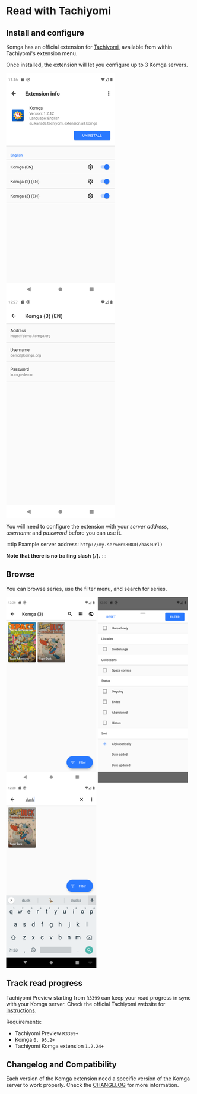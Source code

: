 # Read with Tachiyomi

## Install and configure

Komga has an official extension for [Tachiyomi](https://tachiyomi.org), available from within Tachiyomi's extension menu.

Once installed, the extension will let you configure up to 3 Komga servers.

<img src="/assets/media/guides/tachiyomi/tachiyomi-extension-info.png" style="vertical-align: middle;max-height:600px" alt="Tachiyomi extension info"/>

<img src="/assets/media/guides/tachiyomi/tachiyomi-configuration.png" style="vertical-align: middle;max-height:600px" alt="Tachiyomi extension configuration"/>

You will need to configure the extension with your _server address_, _username_ and _password_ before you can use it.

:::tip
Example server address: `http://my.server:8080(/baseUrl)`

**Note that there is no trailing slash (`/`).**
:::


## Browse

You can browse series, use the filter menu, and search for series.

<img src="/assets/media/guides/tachiyomi/tachiyomi-browse.png" style="vertical-align: middle;max-height:500px" alt="Tachiyomi extension browse"/>

<img src="/assets/media/guides/tachiyomi/tachiyomi-filters.png" style="vertical-align: middle;max-height:500px" alt="Tachiyomi extension filters"/>

<img src="/assets/media/guides/tachiyomi/tachiyomi-search.png" style="vertical-align: middle;max-height:500px" alt="Tachiyomi extension search"/>

## Track read progress

Tachiyomi Preview starting from `R3399` can keep your read progress in sync with your Komga server. Check the official Tachiyomi website for [instructions](https://tachiyomi.org/help/guides/tracking/#what-is-tracking).

Requirements:
- Tachiyomi Preview `R3399+`
- Komga `0. 95.2+`
- Tachiyomi Komga extension `1.2.24+`

## Changelog and Compatibility

Each version of the Komga extension need a specific version of the Komga server to work properly. Check the [CHANGELOG](https://github.com/inorichi/tachiyomi-extensions/blob/master/src/all/komga/CHANGELOG.md) for more information.